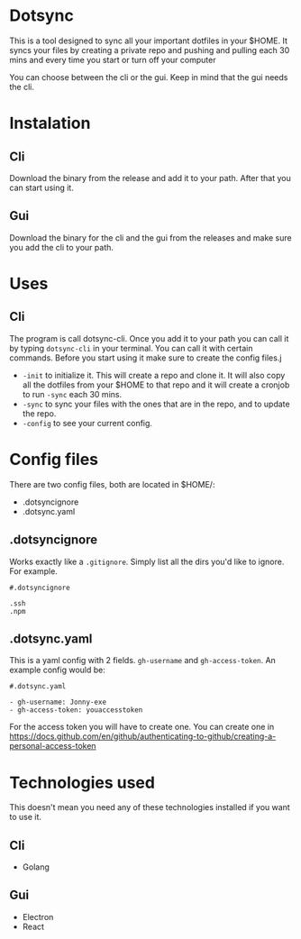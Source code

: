 # Dotsync

This is a tool designed to sync all your important dotfiles in your $HOME.
It syncs your files by creating a private repo and pushing and pulling each 30 mins and every time you start or turn off your computer

You can choose between the cli or the gui.
Keep in mind that the gui needs the cli.

# Instalation

## Cli

Download the binary from the release and add it to your path. After that you can start using it.

## Gui

Download the binary for the cli and the gui from the releases and make sure you add the cli to your path.

# Uses

## Cli

The program is call dotsync-cli. Once you add it to your path you can call it by typing `dotsync-cli` in your terminal. You can call it with certain commands.
Before you start using it make sure to create the config files.j
 - `-init` to initialize it. This will create a repo and clone it. It will also copy all the dotfiles from your $HOME to that repo and it will create a cronjob to run `-sync` each 30 mins.
 - `-sync` to sync your files with the ones that are in the repo, and to update the repo.
 - `-config` to see your current config.


# Config files

There are two config files, both are located in $HOME/:
 - .dotsyncignore
 - .dotsync.yaml

## .dotsyncignore

Works exactly like a `.gitignore`. Simply list all the dirs you'd like to ignore. For example.

```
#.dotsyncignore

.ssh
.npm
```

## .dotsync.yaml

This is a yaml config with 2 fields. `gh-username` and `gh-access-token`. An example config would be:


```
#.dotsync.yaml

- gh-username: Jonny-exe
- gh-access-token: youaccesstoken
```

For the access token you will have to create one. You can create one in https://docs.github.com/en/github/authenticating-to-github/creating-a-personal-access-token
 
# Technologies used

This doesn't mean you need any of these technologies installed if you want to use it.

## Cli

 * Golang

## Gui

 * Electron
 * React

